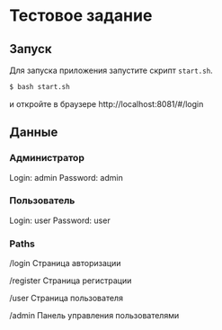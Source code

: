# Тестовое задание

## Запуск
Для запуска приложения запустите скрипт `start.sh`.
```bash
$ bash start.sh
```
и откройте в браузере http://localhost:8081/#/login

## Данные

### Администратор
Login: admin
Password: admin

### Пользователь
Login: user
Password: user

### Paths
/login Страница авторизации

/register Страница регистрации

/user Страница пользователя

/admin Панель управления пользователями


